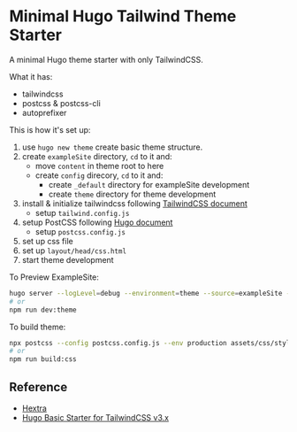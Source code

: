 # Minimal Hugo Tailwind Theme Starter

A minimal Hugo theme starter with only TailwindCSS.

What it has:

- tailwindcss
- postcss & postcss-cli
- autoprefixer

This is how it's set up:

1. use `hugo new theme` create basic theme structure.
2. create `exampleSite` directory, `cd` to it and:
   - move `content` in theme root to here
   - create `config` direcory, `cd` to it and:
     - create `_default` directory for exampleSite development
     - create `theme` directory for theme development
3. install & initialize tailwindcss following [TailwindCSS document](https://tailwindcss.com/docs/installation)
   - setup `tailwind.config.js`
4. setup PostCSS following [Hugo document](https://gohugo.io/hugo-pipes/postcss/)
   - setup `postcss.config.js`
5. set up css file
6. set up `layout/head/css.html`
7. start theme development

To Preview ExampleSite:

```sh
hugo server --logLevel=debug --environment=theme --source=exampleSite --themesDir=../.. --disableFastRender -D --port 1313
# or
npm run dev:theme
```

To build theme:

```sh
npx postcss --config postcss.config.js --env production assets/css/styles.css -o assets/css/main.css
# or
npm run build:css
```

## Reference

- [Hextra](https://github.com/imfing/hextra)
- [Hugo Basic Starter for TailwindCSS v3.x](https://github.com/bep/hugo-starter-tailwind-basic)
